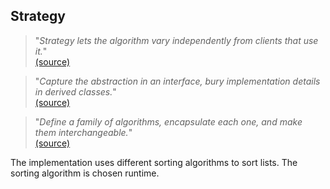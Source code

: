 ## Strategy

> "*Strategy lets the algorithm vary independently from clients that use it.*"<br>
[(source)](http://en.wikipedia.org/wiki/Strategy_pattern#cite_note-1)

> "*Capture the abstraction in an interface, bury implementation details in derived classes.*"<br>
[(source)](https://sourcemaking.com/design_patterns/strategy)

> "*Define a family of algorithms, encapsulate each one, and make them interchangeable.*"<br>
[(source)](http://www.dofactory.com/net/strategy-design-pattern)

The implementation uses different sorting algorithms to sort lists. The sorting algorithm is chosen runtime.
